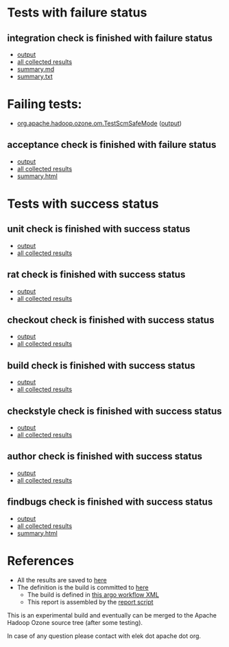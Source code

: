# Tests with failure status

## integration check is finished with failure status

   * [output](https://raw.githubusercontent.com/elek/ozone-ci-03/master/trunk/trunk-nightly-20191112-2rkdm/integration/output.log)
   * [all collected results](https://github.com/elek/ozone-ci-03/tree/master/trunk/trunk-nightly-20191112-2rkdm/integration)
   * [summary.md](https://github.com/elek/ozone-ci-03/tree/master/trunk/trunk-nightly-20191112-2rkdm/integration/summary.md)
   * [summary.txt](https://github.com/elek/ozone-ci-03/tree/master/trunk/trunk-nightly-20191112-2rkdm/integration/summary.txt)

# Failing tests: 

 * [org.apache.hadoop.ozone.om.TestScmSafeMode](hadoop-ozone/integration-test/org.apache.hadoop.ozone.om.TestScmSafeMode.txt) ([output](hadoop-ozone/integration-test/org.apache.hadoop.ozone.om.TestScmSafeMode-output.txt))

## acceptance check is finished with failure status

   * [output](https://raw.githubusercontent.com/elek/ozone-ci-03/master/trunk/trunk-nightly-20191112-2rkdm/acceptance/output.log)
   * [all collected results](https://github.com/elek/ozone-ci-03/tree/master/trunk/trunk-nightly-20191112-2rkdm/acceptance)
   * [summary.html](https://elek.github.io/ozone-ci-03/trunk/trunk-nightly-20191112-2rkdm/acceptance/summary.html)



# Tests with success status

## unit check is finished with success status

   * [output](https://raw.githubusercontent.com/elek/ozone-ci-03/master/trunk/trunk-nightly-20191112-2rkdm/unit/output.log)
   * [all collected results](https://github.com/elek/ozone-ci-03/tree/master/trunk/trunk-nightly-20191112-2rkdm/unit)


## rat check is finished with success status

   * [output](https://raw.githubusercontent.com/elek/ozone-ci-03/master/trunk/trunk-nightly-20191112-2rkdm/rat/output.log)
   * [all collected results](https://github.com/elek/ozone-ci-03/tree/master/trunk/trunk-nightly-20191112-2rkdm/rat)


## checkout check is finished with success status

   * [output](https://raw.githubusercontent.com/elek/ozone-ci-03/master/trunk/trunk-nightly-20191112-2rkdm/checkout/output.log)
   * [all collected results](https://github.com/elek/ozone-ci-03/tree/master/trunk/trunk-nightly-20191112-2rkdm/checkout)


## build check is finished with success status

   * [output](https://raw.githubusercontent.com/elek/ozone-ci-03/master/trunk/trunk-nightly-20191112-2rkdm/build/output.log)
   * [all collected results](https://github.com/elek/ozone-ci-03/tree/master/trunk/trunk-nightly-20191112-2rkdm/build)


## checkstyle check is finished with success status

   * [output](https://raw.githubusercontent.com/elek/ozone-ci-03/master/trunk/trunk-nightly-20191112-2rkdm/checkstyle/output.log)
   * [all collected results](https://github.com/elek/ozone-ci-03/tree/master/trunk/trunk-nightly-20191112-2rkdm/checkstyle)


## author check is finished with success status

   * [output](https://raw.githubusercontent.com/elek/ozone-ci-03/master/trunk/trunk-nightly-20191112-2rkdm/author/output.log)
   * [all collected results](https://github.com/elek/ozone-ci-03/tree/master/trunk/trunk-nightly-20191112-2rkdm/author)


## findbugs check is finished with success status

   * [output](https://raw.githubusercontent.com/elek/ozone-ci-03/master/trunk/trunk-nightly-20191112-2rkdm/findbugs/output.log)
   * [all collected results](https://github.com/elek/ozone-ci-03/tree/master/trunk/trunk-nightly-20191112-2rkdm/findbugs)
   * [summary.html](https://elek.github.io/ozone-ci-03/trunk/trunk-nightly-20191112-2rkdm/findbugs/summary.html)




# References

 * All the results are saved to [here](https://github.com/elek/ozone-ci-03/tree/master/trunk/trunk-nightly-20191112-2rkdm/)
 * The definition is the build is committed to [here](https://github.com/elek/argo-ozone)
    * The build is defined in [this argo workflow XML](https://github.com/elek/argo-ozone/blob/master/ozone-build.yaml)
    * This report is assembled by the [report script](https://github.com/elek/argo-ozone/blob/master/scripts/report.sh)

This is an experimental build and eventually can be merged to the Apache Hadoop Ozone source tree (after some testing).

In case of any question please contact with elek dot apache dot org.
